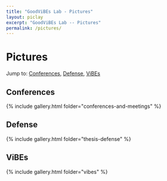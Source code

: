 ```yaml
---
title: "GoodViBEs Lab - Pictures"
layout: piclay
excerpt: "GoodViBEs Lab -- Pictures"
permalink: /pictures/
---
```


# Pictures
Jump to: [Conferences](#conferences), [Defense](#defense), [ViBEs](#vibes)

## Conferences

{% include gallery.html folder="conferences-and-meetings" %}

## Defense

{% include gallery.html folder="thesis-defense" %}

## ViBEs

{% include gallery.html folder="vibes" %}
